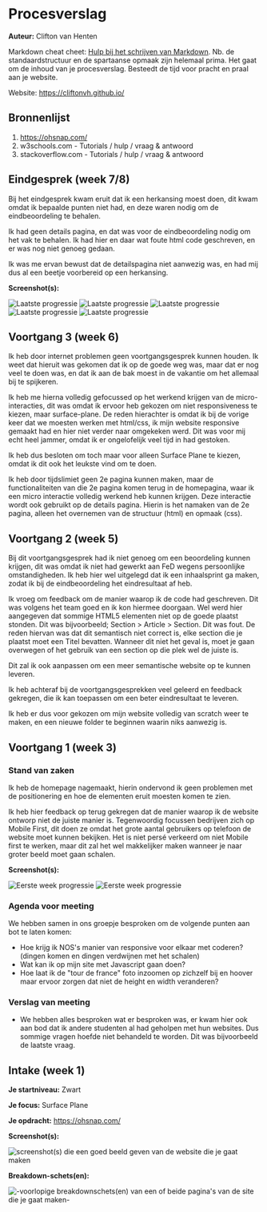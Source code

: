 # Procesverslag
**Auteur:** Clifton van Henten

Markdown cheat cheet: [Hulp bij het schrijven van Markdown](https://github.com/adam-p/markdown-here/wiki/Markdown-Cheatsheet). Nb. de standaardstructuur en de spartaanse opmaak zijn helemaal prima. Het gaat om de inhoud van je procesverslag. Besteedt de tijd voor pracht en praal aan je website.

Website: https://cliftonvh.github.io/



## Bronnenlijst
1. https://ohsnap.com/
2. w3schools.com - Tutorials / hulp / vraag & antwoord
3. stackoverflow.com - Tutorials / hulp / vraag & antwoord



## Eindgesprek (week 7/8)

Bij het eindgesprek kwam eruit dat ik een herkansing moest doen, dit kwam omdat ik bepaalde punten niet had, en deze waren nodig om de eindbeoordeling te behalen.

Ik had geen details pagina, en dat was voor de eindbeoordeling nodig om het vak te behalen. Ik had hier en daar wat foute html code geschreven, en er was nog niet genoeg gedaan.

Ik was me ervan bewust dat de detailspagina niet aanwezig was, en had mij dus al een beetje voorbereid op een herkansing.

**Screenshot(s):**

![Laatste progressie](images/screenshot-2.png)
![Laatste progressie](images/screenshot-3.png)
![Laatste progressie](images/screenshot-4.png)
![Laatste progressie](images/screenshot-5.png)
![Laatste progressie](images/screenshot-6.png)


## Voortgang 3 (week 6)

Ik heb door internet problemen geen voortgangsgesprek kunnen houden. Ik weet dat hieruit was gekomen dat ik op de goede weg was, maar dat er nog veel te doen was, en dat ik aan de bak moest in de vakantie om het allemaal bij te spijkeren.

Ik heb me hierna volledig gefocussed op het werkend krijgen van de micro-interacties, dit was omdat ik ervoor heb gekozen om niet responsiveness te kiezen, maar surface-plane. De reden hierachter is omdat ik bij de vorige keer dat we moesten werken met html/css, ik mijn website responsive gemaakt had en hier niet verder naar omgekeken werd. Dit was voor mij echt heel jammer, omdat ik er ongelofelijk veel tijd in had gestoken.

Ik heb dus besloten om toch maar voor alleen Surface Plane te kiezen, omdat ik dit ook het leukste vind om te doen.

Ik heb door tijdslimiet geen 2e pagina kunnen maken, maar de functionaliteiten van die 2e pagina komen terug in de homepagina, waar ik een micro interactie volledig werkend heb kunnen krijgen. Deze interactie wordt ook gebruikt op de details pagina. Hierin is het namaken van de 2e pagina, alleen het overnemen van de structuur (html) en opmaak (css).

## Voortgang 2 (week 5)

Bij dit voortgangsgesprek had ik niet genoeg om een beoordeling kunnen krijgen, dit was omdat ik niet had gewerkt aan FeD wegens persoonlijke omstandigheden. Ik heb hier wel uitgelegd dat ik een inhaalsprint ga maken, zodat ik bij de eindbeoordeling het eindresultaat af heb.

Ik vroeg om feedback om de manier waarop ik de code had geschreven. Dit was volgens het team goed en ik kon hiermee doorgaan. Wel werd hier aangegeven dat sommige HTML5 elementen niet op de goede plaatst stonden. Dit was bijvoorbeeld; Section > Article > Section. Dit was fout. De reden hiervan was dat dit semantisch niet correct is, elke section die je plaatst moet een Titel bevatten. Wanneer dit niet het geval is, moet je gaan overwegen of het gebruik van een section op die plek wel de juiste is.

Dit zal ik ook aanpassen om een meer semantische website op te kunnen leveren. 

Ik heb achteraf bij de voortgangsgesprekken veel geleerd en feedback gekregen, die ik kan toepassen om een beter eindresultaat te leveren.

Ik heb er dus voor gekozen om mijn website volledig van scratch weer te maken, en een nieuwe folder te beginnen waarin niks aanwezig is.

## Voortgang 1 (week 3)

### Stand van zaken

Ik heb de homepage nagemaakt, hierin ondervond ik geen problemen met de positionering en hoe de elementen eruit moesten komen te zien.

Ik heb hier feedback op terug gekregen dat de manier waarop ik de website ontworp niet de juiste manier is. Tegenwoordig focussen bedrijven zich op Mobile First, dit doen ze omdat het grote aantal gebruikers op telefoon de website moet kunnen bekijken. Het is niet persé verkeerd om niet Mobile first te werken, maar dit zal het wel makkelijker maken wanneer je naar groter beeld moet gaan schalen.

**Screenshot(s):**

![Eerste week progressie](images/5zBnF73.png)
![Eerste week progressie](images/ALSsuqf.png)

### Agenda voor meeting

We hebben samen in ons groepje besproken om de volgende punten aan bot te laten komen:

- Hoe krijg ik NOS's manier van responsive voor elkaar met coderen? (dingen komen en dingen verdwijnen met het schalen) 
- Wat kan ik op mijn site met Javascript gaan doen?
- Hoe laat ik de "tour de france" foto inzoomen op zichzelf bij en hoover maar ervoor zorgen dat niet de height en width veranderen?


### Verslag van meeting

- We hebben alles besproken wat er besproken was, er kwam hier ook aan bod dat ik andere studenten al had geholpen met hun websites. Dus sommige vragen hoefde niet behandeld te worden.
Dit was bijvoorbeeld de laatste vraag.

## Intake (week 1)

**Je startniveau:** Zwart

**Je focus:** Surface Plane

**Je opdracht:** https://ohsnap.com/

**Screenshot(s):**

![screenshot(s) die een goed beeld geven van de website die je gaat maken](images/dummy-image1.png)

**Breakdown-schets(en):**

![-voorlopige breakdownschets(en) van een of beide pagina's van de site die je gaat maken-](images/dummy-image2.png)
